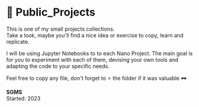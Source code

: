 # 📓 Public_Projects

This is one of my small projects collections. <br>
Take a look, maybe you'll find a nice idea or exercise to copy, learn and replicate.

<p>I will be using Jupyter Notebooks to to each Nano Project. The main goal is for you to experiment with each of them, devising your own tools and adapting the code to your specific needs.</p>

Feel free to copy any file, don't forget to ⭐ the folder if it was valuable 🕶️

**SGMS** <br>
Started: 2023
